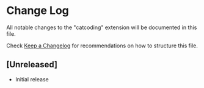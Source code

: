 # Change Log

All notable changes to the "catcoding" extension will be documented in this file.

Check [Keep a Changelog](http://keepachangelog.com/) for recommendations on how to structure this file.

## [Unreleased]

- Initial release